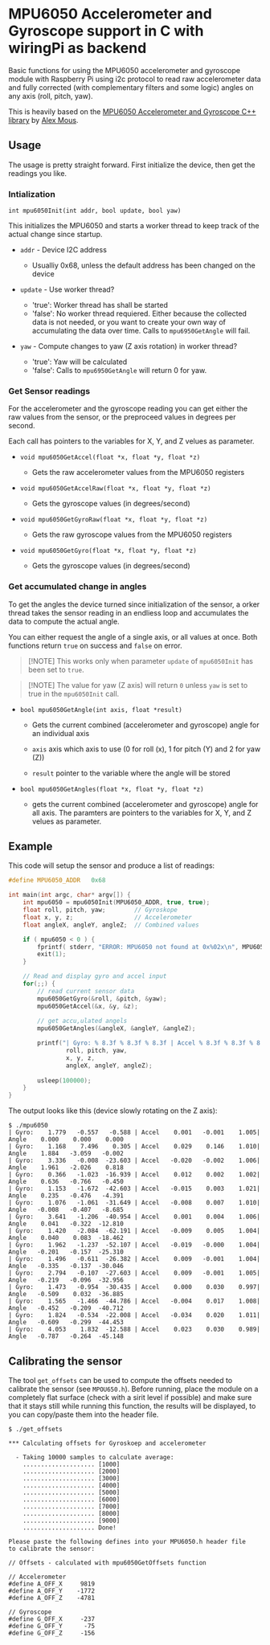 # MPU6050 Accelerometer and Gyroscope support in C with wiringPi as backend

Basic functions for using the MPU6050 accelerometer and gyroscope module with Raspberry Pi using i2c protocol to read raw accelerometer data and fully corrected (with complementary filters and some logic) angles on any axis (roll, pitch, yaw).

This is heavily based on the [MPU6050 Accelerometer and Gyroscope C++ library](https://github.com/alex-mous/MPU6050-C-CPP-Library-for-Raspberry-Pi) by [Alex Mous](https://github.com/alex-mous).

## Usage

The usage is pretty straight forward. First initialize the device, then get the readings you like.

### Intialization

`int mpu6050Init(int addr, bool update, bool yaw)`

This initializes the MPU6050 and starts a worker thread to keep track of the actual change since startup.

* ```addr``` - Device I2C address
  * Usualliy 0x68, unless the default address has been changed on the device

* ```update``` - Use worker thread?
  * 'true': Worker thread has shall be started
  * 'false': No worker thread requiered. Either because the collected data is not needed, or you want to create your own way of accumulating the data over time. Calls to `mpu6950GetAngle` will fail.

* ```yaw``` - Compute changes to yaw (Z axis rotation) in worker thread?
  * 'true': Yaw will be calculated
  * 'false': Calls to `mpu6950GetAngle` will return 0 for yaw.


### Get Sensor readings

For the accelerometer and the gyroscope reading you can get either the raw values from the sensor, or the preproceed values in degrees per second.

Each call has pointers to the variables for X, Y, and Z velues as parameter.

* ```void mpu6050GetAccel(float *x, float *y, float *z)```

  * Gets the raw accelerometer values from the MPU6050 registers

* ```void mpu6050GetAccelRaw(float *x, float *y, float *z)```

  * Gets the gyroscope values (in degrees/second)

* ```void mpu6050GetGyroRaw(float *x, float *y, float *z)```

  * Gets the raw gyroscope values from the MPU6050 registers

* ```void mpu6050GetGyro(float *x, float *y, float *z)```

  * Gets the gyroscope values (in degrees/second)

### Get accumulated change in angles

To get the angles the device turned since initialization of the sensor, a orker thread takes the sensor reading in an endliess loop and accumulates the data to compute the actual angle.

You can either request the angle of a single axis, or all values at once. Both functions return ```true``` on success and ```false``` on error.

> [!NOTE] This works only when parameter ```update``` of ```mpu6050Init``` has been set to ```true```.

> [!NOTE] The value for yaw (Z axis) will return ```0``` unless ```yaw``` is set to true in the ```mpu6050Init``` call.

* ```bool mpu6050GetAngle(int axis, float *result)```

  * Gets the current combined (accelerometer and gyroscope) angle for an individual axis

  * ```axis``` axis which axis to use (0 for roll (x), 1 for pitch (Y) and 2 for yaw (Z))

  * ```result``` pointer to the variable where the angle will be stored


* ```bool mpu6050GetAngles(float *x, float *y, float *z)```

  * gets the current combined (accelerometer and gyroscope) angle for all axis. The paramters are pointers to the variables for X, Y, and Z velues as parameter.

## Example

This code will setup the sensor and produce a list of readings:

```C
#define MPU6050_ADDR   0x68

int main(int argc, char* argv[]) {
    int mpu6050 = mpu6050Init(MPU6050_ADDR, true, true);
    float roll, pitch, yaw;        // Gyroskope
    float x, y, z;                 // Accelerometer
    float angleX, angleY, angleZ;  // Combined values

    if ( mpu6050 < 0 ) {
        fprintf( stderr, "ERROR: MPU6050 not found at 0x%02x\n", MPU6050_ADDR);
        exit(1);
    }

    // Read and display gyro and accel input
    for(;;) {
        // read current sensor data
        mpu6050GetGyro(&roll, &pitch, &yaw);
        mpu6050GetAccel(&x, &y, &z);
        
        // get accu,ulated angels
        mpu6050GetAngles(&angleX, &angleY, &angleZ);

        printf("| Gyro: % 8.3f % 8.3f % 8.3f | Accel % 8.3f % 8.3f % 8.3f| Angle % 8.3f % 8.3f % 8.3f\n", 
                roll, pitch, yaw, 
                x, y, z,
                angleX, angleY, angleZ);
        
        usleep(100000);
    }
}
```

The output looks like this (device slowly rotating on the Z axis):

```
$ ./mpu6050
| Gyro:    1.779   -0.557   -0.588 | Accel    0.001   -0.001    1.005| Angle    0.000    0.000    0.000
| Gyro:    1.168    7.496    0.305 | Accel    0.029    0.146    1.010| Angle    1.884   -3.059   -0.002
| Gyro:    3.336   -0.008  -23.603 | Accel   -0.020   -0.002    1.006| Angle    1.961   -2.026    0.818
| Gyro:    0.366   -1.023  -16.939 | Accel    0.012    0.002    1.002| Angle    0.636   -0.766   -0.450
| Gyro:    1.153   -1.672  -42.603 | Accel   -0.015    0.003    1.021| Angle    0.235   -0.476   -4.391
| Gyro:    1.076   -1.061  -31.649 | Accel   -0.008    0.007    1.010| Angle   -0.008   -0.407   -8.685
| Gyro:    3.641   -1.206  -40.954 | Accel    0.001    0.004    1.006| Angle    0.041   -0.322  -12.810
| Gyro:    1.420   -2.084  -62.191 | Accel   -0.009    0.005    1.004| Angle    0.040    0.083  -18.462
| Gyro:    1.962   -1.237  -52.107 | Accel   -0.019   -0.000    1.004| Angle   -0.201   -0.157  -25.310
| Gyro:    1.496   -0.611  -26.382 | Accel    0.009   -0.001    1.004| Angle   -0.335   -0.137  -30.046
| Gyro:    2.794   -0.107  -27.603 | Accel    0.009   -0.001    1.005| Angle   -0.219   -0.096  -32.956
| Gyro:    1.473   -0.954  -30.435 | Accel    0.000    0.030    0.997| Angle   -0.509    0.032  -36.885
| Gyro:    1.565   -1.466  -44.786 | Accel   -0.004    0.017    1.008| Angle   -0.452   -0.209  -40.712
| Gyro:    1.824   -0.534  -22.008 | Accel   -0.034    0.020    1.011| Angle   -0.609   -0.299  -44.453
| Gyro:    4.053    1.832  -12.588 | Accel    0.023    0.030    0.989| Angle   -0.787   -0.264  -45.148
```



## Calibrating the sensor

The tool `get_offsets` can be used to compute the offsets needed to calibrate the sensor (see `MPOU650.h`).
Before running, place the module on a completely flat surface (check with a sirit level if possible) and make
sure that it stays still while running this function, the results will be displayed, to you can copy/paste them
into the header file.

```
$ ./get_offsets

*** Calculating offsets for Gyroskoep and accelerometer

  - Taking 10000 samples to calculate average:
    .................... [1000]
    .................... [2000]
    .................... [3000]
    .................... [4000]
    .................... [5000]
    .................... [6000]
    .................... [7000]
    .................... [8000]
    .................... [9000]
    .................... Done!

Please paste the following defines into your MPU6050.h header file
to calibrate the sensor:

// Offsets - calculated with mpu6050GetOffsets function

// Accelerometer
#define A_OFF_X     9819
#define A_OFF_Y    -1772
#define A_OFF_Z    -4781

// Gyroscope
#define G_OFF_X     -237
#define G_OFF_Y      -75
#define G_OFF_Z     -156
```